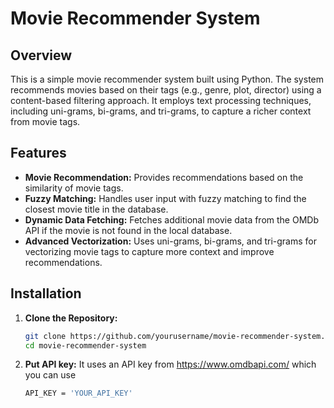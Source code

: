 # Movie Recommender System

## Overview

This is a simple movie recommender system built using Python. The system recommends movies based on their tags (e.g., genre, plot, director) using a content-based filtering approach. It employs text processing techniques, including uni-grams, bi-grams, and tri-grams, to capture a richer context from movie tags.

## Features

- **Movie Recommendation:** Provides recommendations based on the similarity of movie tags.
- **Fuzzy Matching:** Handles user input with fuzzy matching to find the closest movie title in the database.
- **Dynamic Data Fetching:** Fetches additional movie data from the OMDb API if the movie is not found in the local database.
- **Advanced Vectorization:** Uses uni-grams, bi-grams, and tri-grams for vectorizing movie tags to capture more context and improve recommendations.

## Installation

1. **Clone the Repository:**

   ```bash
   git clone https://github.com/yourusername/movie-recommender-system.git
   cd movie-recommender-system
   
2. **Put API key:**
   It uses an API key from https://www.omdbapi.com/ which you can use
    ```bash
   API_KEY = 'YOUR_API_KEY'
